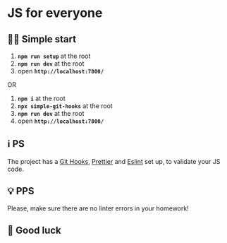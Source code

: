 # JS for everyone

## 🏃‍♂️ Simple start

1. **`npm run setup`** at the root
2. **`npm run dev`** at the root
3. open **`http://localhost:7800/`**

OR

1. **`npm i`** at the root
2. **`npx simple-git-hooks`** at the root
3. **`npm run dev`** at the root
4. open **`http://localhost:7800/`**

## ℹ️ PS

The project has a [Git Hooks](https://www.atlassian.com/git/tutorials/git-hooks), [Prettier](https://prettier.io/) and [Eslint](https://eslint.org/) set up, to validate your JS code.

## 💡 PPS

Please, make sure there are no linter errors in your homework!

## 🤞 Good luck
